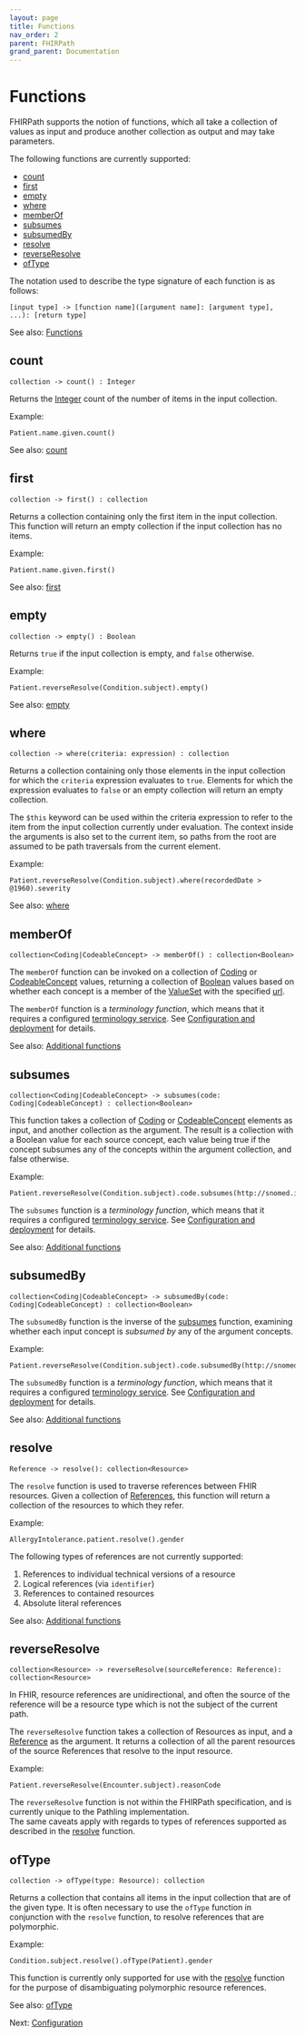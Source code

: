```yaml
---
layout: page
title: Functions
nav_order: 2
parent: FHIRPath
grand_parent: Documentation
---
```


# Functions

FHIRPath supports the notion of functions, which all take a collection of values
as input and produce another collection as output and may take parameters.

The following functions are currently supported:

- [count](#count)
- [first](#first)
- [empty](#empty)
- [where](#where)
- [memberOf](#memberof)
- [subsumes](#subsumes)
- [subsumedBy](#subsumedby)
- [resolve](#resolve)
- [reverseResolve](#reverseresolve)
- [ofType](#oftype)

The notation used to describe the type signature of each function is as follows:

```
[input type] -> [function name]([argument name]: [argument type], ...): [return type]
```

See also: [Functions](https://hl7.org/fhirpath/#functions-2)

## count

```
collection -> count() : Integer
```

Returns the [Integer](./data-types.html#integer) count of the number of items in
the input collection.

Example:

```
Patient.name.given.count()
```

See also: [count](https://hl7.org/fhirpath/#count-integer)

## first

```
collection -> first() : collection
```

Returns a collection containing only the first item in the input collection.
This function will return an empty collection if the input collection has no
items.

Example:

```
Patient.name.given.first()
```

See also: [first](https://hl7.org/fhirpath/#first-collection)

## empty

```
collection -> empty() : Boolean
```

Returns `true` if the input collection is empty, and `false` otherwise.

Example:

```
Patient.reverseResolve(Condition.subject).empty()
```

See also: [empty](https://hl7.org/fhirpath/#empty-boolean)

## where

```
collection -> where(criteria: expression) : collection
```

Returns a collection containing only those elements in the input collection for
which the `criteria` expression evaluates to `true`. Elements for which the
expression evaluates to `false` or an empty collection will return an empty 
collection.

The `$this` keyword can be used within the criteria expression to refer to the 
item from the input collection currently under evaluation. The context inside
the arguments is also set to the current item, so paths from the root are
assumed to be path traversals from the current element.

Example:

```
Patient.reverseResolve(Condition.subject).where(recordedDate > @1960).severity
```

See also:
[where](https://hl7.org/fhirpath/#wherecriteria-expression-collection)

## memberOf

```
collection<Coding|CodeableConcept> -> memberOf() : collection<Boolean>
```

The `memberOf` function can be invoked on a collection of
[Coding](./data-types.html#coding) or
[CodeableConcept](https://hl7.org/fhir/R4/datatypes.html#CodeableConcept)
values, returning a collection of [Boolean](./data-types.html#boolean) values
based on whether each concept is a member of the
[ValueSet](https://hl7.org/fhir/R4/valueset.html) with the specified
[url](https://hl7.org/fhir/R4/valueset-definitions.html#ValueSet.url).

<div class="callout info">
    The <code>memberOf</code> function is a <em>terminology function</em>, which means that it requires a configured
    <a href="https://hl7.org/fhir/R4/terminology-service.html">terminology service</a>. See 
    <a href="../configuration.html#terminology-service">Configuration and deployment</a> for details.
</div>

See also:
[Additional functions](https://hl7.org/fhir/R4/fhirpath.html#functions)

## subsumes

```
collection<Coding|CodeableConcept> -> subsumes(code: Coding|CodeableConcept) : collection<Boolean>
```

This function takes a collection of [Coding](./data-types.html#coding) or 
[CodeableConcept](https://hl7.org/fhir/R4/datatypes.html#CodeableConcept) 
elements as input, and another collection as the argument. The result is a 
collection with a Boolean value for each source concept, each value being true 
if the concept subsumes any of the concepts within the argument collection, and 
false otherwise.

Example:

```
Patient.reverseResolve(Condition.subject).code.subsumes(http://snomed.info/sct|770581008)
```

<div class="callout info">
    The <code>subsumes</code> function is a <em>terminology function</em>, which means that it requires a configured
    <a href="https://hl7.org/fhir/R4/terminology-service.html">terminology service</a>. See 
    <a href="../configuration.html#terminology-service">Configuration and deployment</a> for details.
</div>

See also:
[Additional functions](https://hl7.org/fhir/R4/fhirpath.html#functions)

## subsumedBy

```
collection<Coding|CodeableConcept> -> subsumedBy(code: Coding|CodeableConcept) : collection<Boolean>
```

The `subsumedBy` function is the inverse of the [subsumes](#subsumes) function,
examining whether each input concept is _subsumed by_ any of the argument 
concepts.

Example:

```
Patient.reverseResolve(Condition.subject).code.subsumedBy(http://snomed.info/sct|73211009)
```

<div class="callout info">
    The <code>subsumedBy</code> function is a <em>terminology function</em>, which means that it requires a configured
    <a href="https://hl7.org/fhir/R4/terminology-service.html">terminology service</a>. See 
    <a href="../configuration.html#terminology-service">Configuration and deployment</a> for details.
</div>

See also:
[Additional functions](https://hl7.org/fhir/R4/fhirpath.html#functions)

## resolve

```
Reference -> resolve(): collection<Resource>
```

The `resolve` function is used to traverse references between FHIR resources.
Given a collection of
[References](https://hl7.org/fhir/R4/references.html#Reference), this function
will return a collection of the resources to which they refer.

Example:

```
AllergyIntolerance.patient.resolve().gender
```

<div class="callout warning">
    The following types of references are not currently supported:
    <ol>
      <li>References to individual technical versions of a resource</li>
      <li>Logical references (via <code>identifier</code>)</li>
      <li>References to contained resources</li>
      <li>Absolute literal references</li>
    </ol>
</div>

See also:
[Additional functions](https://hl7.org/fhir/R4/fhirpath.html#functions)

## reverseResolve

```
collection<Resource> -> reverseResolve(sourceReference: Reference): collection<Resource>
```

In FHIR, resource references are unidirectional, and often the source of the
reference will be a resource type which is not the subject of the current path.

The `reverseResolve` function takes a collection of Resources as input, and a
[Reference](https://hl7.org/fhir/R4/references.html#Reference) as the argument.
It returns a collection of all the parent resources of the source References
that resolve to the input resource.

Example:

```
Patient.reverseResolve(Encounter.subject).reasonCode
```

<div class="callout warning">
    The <code>reverseResolve</code> function is not within the FHIRPath 
    specification, and is currently unique to the Pathling implementation.
</div>

<div class="callout warning">
    The same caveats apply with regards to types of references supported as 
    described in the <a href="#resolve">resolve</a> function.
</div>

## ofType

```
collection -> ofType(type: Resource): collection
```

Returns a collection that contains all items in the input collection that are of
the given type. It is often necessary to use the `ofType` function in
conjunction with the `resolve` function, to resolve references that are
polymorphic.

Example:

```
Condition.subject.resolve().ofType(Patient).gender
```

<div class="callout warning">
    This function is currently only supported for use with the 
    <a href="#resolve">resolve</a> function for the purpose of disambiguating 
    polymorphic resource references.
</div>

See also:
[ofType](https://hl7.org/fhirpath/#oftypetype-identifier-collection)

Next: [Configuration](../configuration.html)
